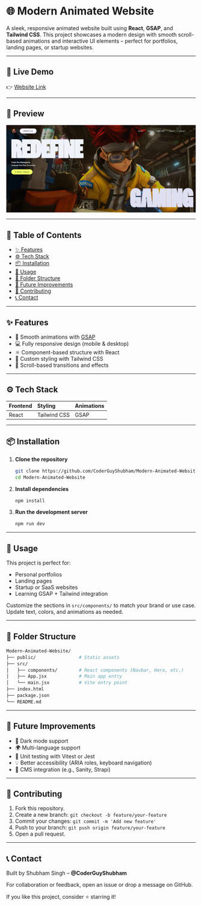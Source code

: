 # 🌐 Modern Animated Website

A sleek, responsive animated website built using **React**, **GSAP**, and **Tailwind CSS**. This project showcases a modern design with smooth scroll-based animations and interactive UI elements – perfect for portfolios, landing pages, or startup websites.

-----

## 🔗 Live Demo

👉 [Website Link](https://notmodern.vercel.app)

-----

## 📸 Preview

![Website Screenshot](./public/img/screenshot.png)

-----

## 📌 Table of Contents

- [✨ Features](#-features)
- [⚙️ Tech Stack](#-tech-stack)
- [📦 Installation](#-installation)
- [📌 Usage](#-usage)
- [📂 Folder Structure](#-folder-structure)
- [🚀 Future Improvements](#-future-improvements)
- [🤝 Contributing](#-contributing)
- [📞 Contact](#-contact)

-----

## ✨ Features

  - 🚀 Smooth animations with [GSAP](https://greensock.com/gsap/)
  - 💻 Fully responsive design (mobile & desktop)
  - ⚛️ Component-based structure with React
  - 🎨 Custom styling with Tailwind CSS
  - 🎥 Scroll-based transitions and effects

-----

## ⚙️ Tech Stack

| Frontend | Styling      | Animations |
| :------- | :----------- | :--------- |
| React    | Tailwind CSS | GSAP       |

-----

## 📦 Installation

1.  **Clone the repository**
    ```bash
    git clone https://github.com/CoderGuyShubham/Modern-Animated-Website.git
    cd Modern-Animated-Website
    ```
2.  **Install dependencies**
    ```bash
    npm install
    ```
3.  **Run the development server**
    ```bash
    npm run dev
    ```

-----

## 📌 Usage

This project is perfect for:

  * Personal portfolios
  * Landing pages
  * Startup or SaaS websites
  * Learning GSAP + Tailwind integration

Customize the sections in `src/components/` to match your brand or use case. Update text, colors, and animations as needed.

-----

## 📂 Folder Structure

```bash
Modern-Animated-Website/
├── public/                # Static assets
├── src/
│   ├── components/        # React components (Navbar, Hero, etc.)
│   ├── App.jsx            # Main app entry
│   └── main.jsx           # Vite entry point
├── index.html
├── package.json
└── README.md
```

-----

## 🚀 Future Improvements

  - 🌙 Dark mode support
  - 🌍 Multi-language support
  - 🧪 Unit testing with Vitest or Jest
  - 💡 Better accessibility (ARIA roles, keyboard navigation)
  - 🔧 CMS integration (e.g., Sanity, Strapi)

-----

## 🤝 Contributing

1.  Fork this repository.
2.  Create a new branch: `git checkout -b feature/your-feature`
3.  Commit your changes: `git commit -m 'Add new feature'`
4.  Push to your branch: `git push origin feature/your-feature`
5.  Open a pull request.

-----

## 📞 Contact

Built by Shubham Singh – **@CoderGuyShubham**

For collaboration or feedback, open an issue or drop a message on GitHub.

If you like this project, consider ⭐ starring it\!